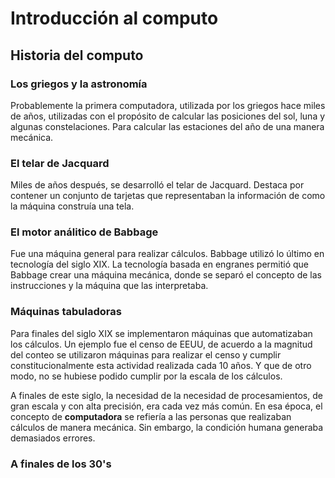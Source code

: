 # Introducción al computo

## Historia del computo

### Los griegos y la astronomía

Probablemente la primera computadora, utilizada por los griegos hace miles de años, utilizadas con el propósito de calcular las posiciones del sol, luna y algunas constelaciones. Para calcular las estaciones del año de una manera mecánica. 


### El telar de Jacquard

Miles de años después, se desarrolló el telar de Jacquard. Destaca por contener un conjunto de tarjetas que representaban la información de como la máquina construía una tela.


### El motor análitico de Babbage

Fue una máquina general para realizar cálculos. Babbage utilizó lo último en tecnología del siglo XIX. La tecnología basada en engranes permitió que Babbage crear una máquina mecánica, donde se separó el concepto de las instrucciones y la máquina que las interpretaba.


### Máquinas tabuladoras

Para finales del siglo XIX se implementaron máquinas que automatizaban los cálculos. Un ejemplo fue el censo de EEUU, de acuerdo a la magnitud del conteo se utilizaron máquinas para realizar el censo y cumplir constitucionalmente esta actividad realizada cada 10 años. Y que de otro modo, no se hubiese podido cumplir por la escala de los cálculos.

A finales de este siglo, la necesidad de la necesidad de procesamientos, de gran escala y con alta precisión, era cada vez más común. En esa época, el concepto de **computadora** se refiería a las personas que realizaban cálculos de manera mecánica. Sin embargo, la condición humana generaba demasiados errores.

### A finales de los 30's





